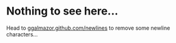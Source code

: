 # Nothing to see here...
Head to [ggalmazor.github.com/newlines](http://ggalmazor.github.com/newlines) to remove some newline characters...
